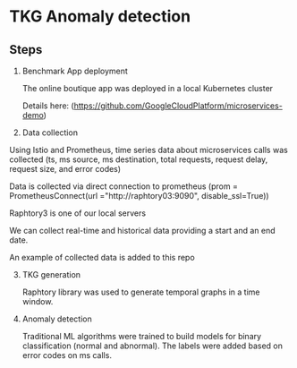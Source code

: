 # TKG Anomaly detection

## Steps

1) Benchmark App deployment
   
   The online boutique app was deployed in a local Kubernetes cluster

   Details here: (https://github.com/GoogleCloudPlatform/microservices-demo)
   
2) Data collection

Using Istio and Prometheus, time series data about microservices calls was collected (ts, ms source, ms destination,  total requests, request delay, request size, and error codes)

Data is collected via direct connection to prometheus (prom = PrometheusConnect(url ="http://raphtory03:9090", disable_ssl=True))

   Raphtory3 is one of our local servers

   We can collect real-time and historical data providing a start and an end date.

   An example of collected data is added to this repo

3) TKG generation

   Raphtory library was used to generate temporal graphs in a time window.
   
4) Anomaly detection

   Traditional ML algorithms were trained to build models for binary classification (normal and abnormal). The labels were added based on error codes on ms calls.
